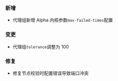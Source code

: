 ### 新增

- 代理组新增 Alpha 内核参数`max-failed-times`配置

### 变更

- 代理组`tolerance`调整为 100

### 修复

- 修复节点校验时配置错误导致端口冲突
